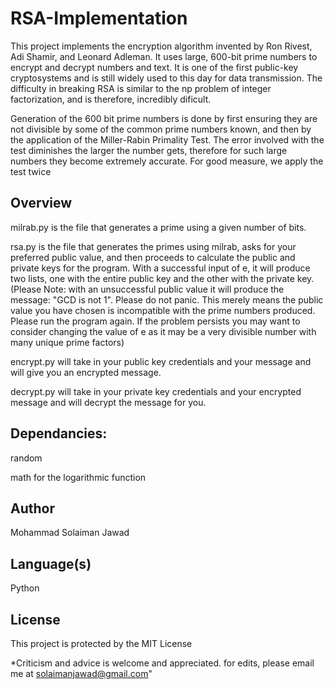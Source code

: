 # RSA-Implementation


This project implements the encryption algorithm invented by Ron Rivest, Adi Shamir, and Leonard Adleman. It uses large, 
600-bit prime numbers to encrypt and decrypt numbers and text. It is one of the first public-key cryptosystems
and is still widely used to this day for data transmission. The difficulty in breaking RSA is similar to 
the np problem of integer factorization, and is therefore, incredibly dificult.

Generation of the 600 bit prime numbers is done by first ensuring they are not divisible by some of the common prime numbers known, and then by the application of the Miller-Rabin Primality Test. The error involved with the test diminishes the larger the number gets, therefore for such large numbers they become extremely accurate. For good measure, we apply the test twice


## Overview

milrab.py is the file that generates a prime using a given number of bits.

rsa.py is the file that generates the primes using milrab, asks for your preferred public value, and then proceeds to 
calculate the public and private keys for the program. With a successful input of e, it will produce two 
lists, one with the entire public key and the other with the private key.
(Please Note: with an unsuccessful public value it will produce the message: "GCD is not 1". Please do not panic.
This merely means the public value you have chosen is incompatible with the prime numbers produced.  
Please run the program again. If the problem persists you may want to consider changing the value of e as it may be 
a very divisible number with many unique prime factors)

encrypt.py will take in your public key credentials and your message and will give you an encrypted message.

decrypt.py will take in your private key credentials and your encrypted message and will decrypt the message for you.


## Dependancies:

random

math for the logarithmic function

## Author
Mohammad Solaiman Jawad

## Language(s)
Python

## License
This project is protected by the MIT License



*Criticism and advice is welcome and appreciated. for edits, please email me at solaimanjawad@gmail.com"



